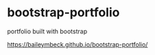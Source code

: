 # bootstrap-portfolio
portfolio built with bootstrap

https://baileymbeck.github.io/bootstrap-portfolio/
